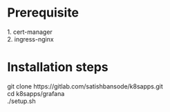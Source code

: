 
<h1>Prerequisite</h1> 
1. cert-manager<br/>
2. ingress-nginx<br/>

<h1>Installation steps</h1>
git clone https://gitlab.com/satishbansode/k8sapps.git
<br/>
cd k8sapps/grafana
<br/>
./setup.sh


